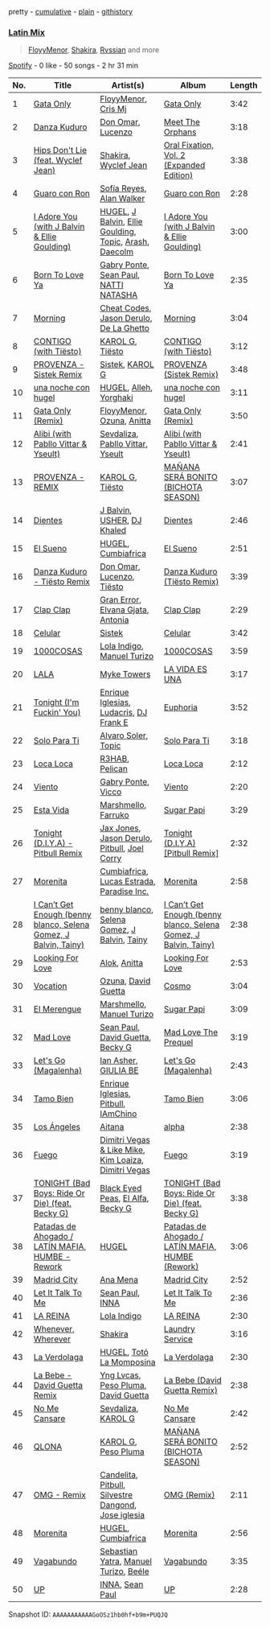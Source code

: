 pretty - [cumulative](/playlists/cumulative/37i9dQZF1EQmK1rjZuPGDt.md) - [plain](/playlists/plain/37i9dQZF1EQmK1rjZuPGDt) - [githistory](https://github.githistory.xyz/mdn522/spotify-playlist-archive/blob/main/playlists/plain/37i9dQZF1EQmK1rjZuPGDt)

### [Latin Mix](https://open.spotify.com/playlist/37i9dQZF1EQmK1rjZuPGDt)

> <a href=spotify:playlist:37i9dQZF1EIY2YWrggB9aV>FloyyMenor</a>, <a href=spotify:playlist:37i9dQZF1EIZdFHPjFQhbv>Shakira</a>, <a href=spotify:playlist:37i9dQZF1EIVbHGTWZtRzS>Rvssian</a> and more

[Spotify](https://open.spotify.com/user/spotify) - 0 like - 50 songs - 2 hr 31 min

| No. | Title | Artist(s) | Album | Length |
|---|---|---|---|---|
| 1 | [Gata Only](https://open.spotify.com/track/6XjDF6nds4DE2BBbagZol6) | [FloyyMenor](https://open.spotify.com/artist/7CvTknweLr9feJtRGrpDBy), [Cris Mj](https://open.spotify.com/artist/1Yj5Xey7kTwvZla8sqdsdE) | [Gata Only](https://open.spotify.com/album/5tSQtQGkrCJx3hoQxmLgfM) | 3:42 |
| 2 | [Danza Kuduro](https://open.spotify.com/track/2a1o6ZejUi8U3wzzOtCOYw) | [Don Omar](https://open.spotify.com/artist/33ScadVnbm2X8kkUqOkC6Z), [Lucenzo](https://open.spotify.com/artist/5bv5RplEOwdCvhq0EILh9E) | [Meet The Orphans](https://open.spotify.com/album/6mGDfbDErYIJsmSewvccWm) | 3:18 |
| 3 | [Hips Don't Lie \(feat\. Wyclef Jean\)](https://open.spotify.com/track/3ZFTkvIE7kyPt6Nu3PEa7V) | [Shakira](https://open.spotify.com/artist/0EmeFodog0BfCgMzAIvKQp), [Wyclef Jean](https://open.spotify.com/artist/7aBzpmFXB4WWpPl2F7RjBe) | [Oral Fixation, Vol\. 2 \(Expanded Edition\)](https://open.spotify.com/album/5ppnlEoj4HdRRdRihnY3jU) | 3:38 |
| 4 | [Guaro con Ron](https://open.spotify.com/track/09Hf0Ef5ViOn3o6BIrmNwM) | [Sofía Reyes](https://open.spotify.com/artist/0haZhu4fFKt0Ag94kZDiz2), [Alan Walker](https://open.spotify.com/artist/7vk5e3vY1uw9plTHJAMwjN) | [Guaro con Ron](https://open.spotify.com/album/77QMET8x0AvIlMarJmLZU2) | 2:28 |
| 5 | [I Adore You \(with J Balvin & Ellie Goulding\)](https://open.spotify.com/track/03L6HaDf0AFmlsHhq7Ewoi) | [HUGEL](https://open.spotify.com/artist/5PlfkPxwCpRRWQJBxCa0By), [J Balvin](https://open.spotify.com/artist/1vyhD5VmyZ7KMfW5gqLgo5), [Ellie Goulding](https://open.spotify.com/artist/0X2BH1fck6amBIoJhDVmmJ), [Topic](https://open.spotify.com/artist/0u6GtibW46tFX7koQ6uNJZ), [Arash](https://open.spotify.com/artist/7hQmAXAzWI6D350VTgkKTG), [Daecolm](https://open.spotify.com/artist/1IFAU4mznUcfPVP9z2c24N) | [I Adore You \(with J Balvin & Ellie Goulding\)](https://open.spotify.com/album/7AcEvOjGlIzl1P9EDrOooc) | 3:00 |
| 6 | [Born To Love Ya](https://open.spotify.com/track/5Nwh8kghoqebxmco5ZWbDt) | [Gabry Ponte](https://open.spotify.com/artist/5ENS85nZShljwNgg4wFD7D), [Sean Paul](https://open.spotify.com/artist/3Isy6kedDrgPYoTS1dazA9), [NATTI NATASHA](https://open.spotify.com/artist/1GDbiv3spRmZ1XdM1jQbT7) | [Born To Love Ya](https://open.spotify.com/album/4dx4jGH35HYUcRT6vNQjPo) | 2:35 |
| 7 | [Morning](https://open.spotify.com/track/1KSknsaLLPqWKLlVRSu8BA) | [Cheat Codes](https://open.spotify.com/artist/7DMveApC7UnC2NPfPvlHSU), [Jason Derulo](https://open.spotify.com/artist/07YZf4WDAMNwqr4jfgOZ8y), [De La Ghetto](https://open.spotify.com/artist/3EiLUeyEcA6fbRPSHkG5kb) | [Morning](https://open.spotify.com/album/4D7zQeGF6jNh2zaJmvVnuu) | 3:04 |
| 8 | [CONTIGO \(with Tiësto\)](https://open.spotify.com/track/4UkUxO2WlKLc0Q1iEutGGh) | [KAROL G](https://open.spotify.com/artist/790FomKkXshlbRYZFtlgla), [Tiësto](https://open.spotify.com/artist/2o5jDhtHVPhrJdv3cEQ99Z) | [CONTIGO \(with Tiësto\)](https://open.spotify.com/album/2mKcYIgv7ItYDQXke3uprl) | 3:12 |
| 9 | [PROVENZA \- Sistek Remix](https://open.spotify.com/track/2SYfJeselsgIJ1yK0NgCto) | [Sistek](https://open.spotify.com/artist/7AfIBbjDpPR6FlLWLsAcHu), [KAROL G](https://open.spotify.com/artist/790FomKkXshlbRYZFtlgla) | [PROVENZA \(Sistek Remix\)](https://open.spotify.com/album/2pbds46rDlZp6BjwcOi7vl) | 3:48 |
| 10 | [una noche con hugel](https://open.spotify.com/track/2iamvJ8dFSfapKYEtEYFun) | [HUGEL](https://open.spotify.com/artist/5PlfkPxwCpRRWQJBxCa0By), [Alleh](https://open.spotify.com/artist/3DeOmVSmpv7WknXoo1OS8p), [Yorghaki](https://open.spotify.com/artist/4eq1q0o9XPyNq9RG3fNDD1) | [una noche con hugel](https://open.spotify.com/album/2TWRbmPRKGGp3iiREkKyjT) | 3:11 |
| 11 | [Gata Only \(Remix\)](https://open.spotify.com/track/0JGTfiC4Z41GEEpMYLbWwO) | [FloyyMenor](https://open.spotify.com/artist/7CvTknweLr9feJtRGrpDBy), [Ozuna](https://open.spotify.com/artist/1i8SpTcr7yvPOmcqrbnVXY), [Anitta](https://open.spotify.com/artist/7FNnA9vBm6EKceENgCGRMb) | [Gata Only \(Remix\)](https://open.spotify.com/album/3j6Hr2FWIsjgTKWbfRx0tu) | 3:50 |
| 12 | [Alibi \(with Pabllo Vittar & Yseult\)](https://open.spotify.com/track/5496lks6V3fh1mZAB6IAap) | [Sevdaliza](https://open.spotify.com/artist/5MraexJKZDrQYzS98kNwie), [Pabllo Vittar](https://open.spotify.com/artist/6tzRZ39aZlNqlUzQlkuhDV), [Yseult](https://open.spotify.com/artist/1QsdzIKkTT5gDFj8GB1cIX) | [Alibi \(with Pabllo Vittar & Yseult\)](https://open.spotify.com/album/2m0euKZUDcoyEXHIS5MFCq) | 2:41 |
| 13 | [PROVENZA \- REMIX](https://open.spotify.com/track/7xHNDiHAqzjIKKeR8f5vhH) | [KAROL G](https://open.spotify.com/artist/790FomKkXshlbRYZFtlgla), [Tiësto](https://open.spotify.com/artist/2o5jDhtHVPhrJdv3cEQ99Z) | [MAÑANA SERÁ BONITO \(BICHOTA SEASON\)](https://open.spotify.com/album/0FqAaUEyKCyUNFE1uQPZ7i) | 3:07 |
| 14 | [Dientes](https://open.spotify.com/track/4vAMy0dxoyoIHGuIgKqcwm) | [J Balvin](https://open.spotify.com/artist/1vyhD5VmyZ7KMfW5gqLgo5), [USHER](https://open.spotify.com/artist/23zg3TcAtWQy7J6upgbUnj), [DJ Khaled](https://open.spotify.com/artist/0QHgL1lAIqAw0HtD7YldmP) | [Dientes](https://open.spotify.com/album/6GkydlRWHz1bNVuVV9cD9O) | 2:46 |
| 15 | [El Sueno](https://open.spotify.com/track/4DndSKZKWXbbBxi5lO4QUP) | [HUGEL](https://open.spotify.com/artist/5PlfkPxwCpRRWQJBxCa0By), [Cumbiafrica](https://open.spotify.com/artist/72zmP13MQQhZHt4Kl0FOTs) | [El Sueno](https://open.spotify.com/album/67oNtjg4DE8CMeOtqcEwV7) | 2:51 |
| 16 | [Danza Kuduro \- Tiësto Remix](https://open.spotify.com/track/7mdDd1a4TtNGqDW1lXc14o) | [Don Omar](https://open.spotify.com/artist/33ScadVnbm2X8kkUqOkC6Z), [Lucenzo](https://open.spotify.com/artist/5bv5RplEOwdCvhq0EILh9E), [Tiësto](https://open.spotify.com/artist/2o5jDhtHVPhrJdv3cEQ99Z) | [Danza Kuduro \(Tiësto Remix\)](https://open.spotify.com/album/6Kd4z1ibE3aDC6lXOs3eMV) | 3:39 |
| 17 | [Clap Clap](https://open.spotify.com/track/6vwWw8eyVwbzO3i5YqnPaU) | [Gran Error](https://open.spotify.com/artist/7ilnC3b4EuUuElf3cuStza), [Elvana Gjata](https://open.spotify.com/artist/6Cej574CUx7dHKuRHBPNp0), [Antonia](https://open.spotify.com/artist/4TLzMoEaUDkcAfIlY3Xhxn) | [Clap Clap](https://open.spotify.com/album/0q4yUDBYy1X76urz2RcWU7) | 2:29 |
| 18 | [Celular](https://open.spotify.com/track/28Dw5KTUvyauj8RZnc8r2N) | [Sistek](https://open.spotify.com/artist/7AfIBbjDpPR6FlLWLsAcHu) | [Celular](https://open.spotify.com/album/3kHP7PgLP8XL0iDOLOVbv5) | 3:42 |
| 19 | [1000COSAS](https://open.spotify.com/track/6xqQDwzjswlToEEHgvA3KM) | [Lola Indigo](https://open.spotify.com/artist/3bvfu2KAve4lPHrhEFDZna), [Manuel Turizo](https://open.spotify.com/artist/0tmwSHipWxN12fsoLcFU3B) | [1000COSAS](https://open.spotify.com/album/0tsruTj7W1OO3QyOLdnoBj) | 3:59 |
| 20 | [LALA](https://open.spotify.com/track/7ABLbnD53cQK00mhcaOUVG) | [Myke Towers](https://open.spotify.com/artist/7iK8PXO48WeuP03g8YR51W) | [LA VIDA ES UNA](https://open.spotify.com/album/3puAvurwvtvi1rodndIPW8) | 3:17 |
| 21 | [Tonight \(I'm Fuckin' You\)](https://open.spotify.com/track/3nMb7ToWIxYvmaIG20z6ux) | [Enrique Iglesias](https://open.spotify.com/artist/7qG3b048QCHVRO5Pv1T5lw), [Ludacris](https://open.spotify.com/artist/3ipn9JLAPI5GUEo4y4jcoi), [DJ Frank E](https://open.spotify.com/artist/4yt2wdqvcHygghx9iNUb6i) | [Euphoria](https://open.spotify.com/album/5JNhQFH8HMKQWP4SITzdoc) | 3:52 |
| 22 | [Solo Para Ti](https://open.spotify.com/track/2uAgZ0PelSImQe3BME9CiT) | [Alvaro Soler](https://open.spotify.com/artist/2urF8dgLVfDjunO0pcHUEe), [Topic](https://open.spotify.com/artist/0u6GtibW46tFX7koQ6uNJZ) | [Solo Para Ti](https://open.spotify.com/album/7CX6KwcrRx0iwTH8iU6rDJ) | 3:18 |
| 23 | [Loca Loca](https://open.spotify.com/track/3JbxNrWdx6Di9I5E62vZzK) | [R3HAB](https://open.spotify.com/artist/6cEuCEZu7PAE9ZSzLLc2oQ), [Pelican](https://open.spotify.com/artist/2uzcKKlZZ4eIanI41raEZ8) | [Loca Loca](https://open.spotify.com/album/2ijafytsdehzweHgZKv2mm) | 2:12 |
| 24 | [Viento](https://open.spotify.com/track/4OIJAOZkj6ChEvSIzUKDmQ) | [Gabry Ponte](https://open.spotify.com/artist/5ENS85nZShljwNgg4wFD7D), [Vicco](https://open.spotify.com/artist/2z1MpPojFcvxYcEAx0lT6w) | [Viento](https://open.spotify.com/album/33HL0gjp6NMr4Yn9skMj4s) | 2:20 |
| 25 | [Esta Vida](https://open.spotify.com/track/77fzMUPSuP4IjbKyxdg37U) | [Marshmello](https://open.spotify.com/artist/64KEffDW9EtZ1y2vBYgq8T), [Farruko](https://open.spotify.com/artist/329e4yvIujISKGKz1BZZbO) | [Sugar Papi](https://open.spotify.com/album/4KNN5lVMc1EREJFlbppJqH) | 3:29 |
| 26 | [Tonight \(D.I.Y.A\) \- Pitbull Remix](https://open.spotify.com/track/5tLCZ73pEFUzxEd1W4DeCs) | [Jax Jones](https://open.spotify.com/artist/4Q6nIcaBED8qUel8bBx6Cr), [Jason Derulo](https://open.spotify.com/artist/07YZf4WDAMNwqr4jfgOZ8y), [Pitbull](https://open.spotify.com/artist/0TnOYISbd1XYRBk9myaseg), [Joel Corry](https://open.spotify.com/artist/6DgP9otnZw5z6daOntINxp) | [Tonight \(D.I.Y.A\) \[Pitbull Remix\]](https://open.spotify.com/album/0EIZb3DTMZlZt2FLndqpSY) | 2:32 |
| 27 | [Morenita](https://open.spotify.com/track/76UOMh4rQocYNavvGLgGiw) | [Cumbiafrica](https://open.spotify.com/artist/72zmP13MQQhZHt4Kl0FOTs), [Lucas Estrada](https://open.spotify.com/artist/2tndYCXQneCV4jtoWRwVpz), [Paradise Inc.](https://open.spotify.com/artist/67vOeDGgGxBetc1ckJH6Ka) | [Morenita](https://open.spotify.com/album/1tVe5NkJfNSwnEArPYH5Yr) | 2:58 |
| 28 | [I Can’t Get Enough \(benny blanco, Selena Gomez, J Balvin, Tainy\)](https://open.spotify.com/track/1WSGTYKLEpKfNQYYW5Oymt) | [benny blanco](https://open.spotify.com/artist/5CiGnKThu5ctn9pBxv7DGa), [Selena Gomez](https://open.spotify.com/artist/0C8ZW7ezQVs4URX5aX7Kqx), [J Balvin](https://open.spotify.com/artist/1vyhD5VmyZ7KMfW5gqLgo5), [Tainy](https://open.spotify.com/artist/0GM7qgcRCORpGnfcN2tCiB) | [I Can’t Get Enough \(benny blanco, Selena Gomez, J Balvin, Tainy\)](https://open.spotify.com/album/2IUVG5x1G7l0TW1LA61Eyy) | 2:38 |
| 29 | [Looking For Love](https://open.spotify.com/track/2gol2X0eHr9XHvQLOi7fGS) | [Alok](https://open.spotify.com/artist/0NGAZxHanS9e0iNHpR8f2W), [Anitta](https://open.spotify.com/artist/7FNnA9vBm6EKceENgCGRMb) | [Looking For Love](https://open.spotify.com/album/48FCnfSreWk0y3jyyZjdx1) | 2:53 |
| 30 | [Vocation](https://open.spotify.com/track/6vkEJP0K2rPfe0ucPnKkLd) | [Ozuna](https://open.spotify.com/artist/1i8SpTcr7yvPOmcqrbnVXY), [David Guetta](https://open.spotify.com/artist/1Cs0zKBU1kc0i8ypK3B9ai) | [Cosmo](https://open.spotify.com/album/3nEa7WJXcruywRIZXu6qRE) | 3:04 |
| 31 | [El Merengue](https://open.spotify.com/track/5KbBVSj6AJZ5662fO8EYFh) | [Marshmello](https://open.spotify.com/artist/64KEffDW9EtZ1y2vBYgq8T), [Manuel Turizo](https://open.spotify.com/artist/0tmwSHipWxN12fsoLcFU3B) | [Sugar Papi](https://open.spotify.com/album/4KNN5lVMc1EREJFlbppJqH) | 3:09 |
| 32 | [Mad Love](https://open.spotify.com/track/4dSoDnmR9opAQ8KxUc9SbC) | [Sean Paul](https://open.spotify.com/artist/3Isy6kedDrgPYoTS1dazA9), [David Guetta](https://open.spotify.com/artist/1Cs0zKBU1kc0i8ypK3B9ai), [Becky G](https://open.spotify.com/artist/4obzFoKoKRHIphyHzJ35G3) | [Mad Love The Prequel](https://open.spotify.com/album/5xrOcCoO3jkXRjHQjfESM6) | 3:19 |
| 33 | [Let's Go \(Magalenha\)](https://open.spotify.com/track/30Ca9XElifcBjngQrmg0yl) | [Ian Asher](https://open.spotify.com/artist/5IrxhrMyvZxzgPYrC9j2km), [GIULIA BE](https://open.spotify.com/artist/0kjGPGtoyKwKVOZAKmv5K6) | [Let's Go \(Magalenha\)](https://open.spotify.com/album/4yIihHvohDQhwRV69DSFTU) | 2:43 |
| 34 | [Tamo Bien](https://open.spotify.com/track/72RjC359lcwhf1cON9ppls) | [Enrique Iglesias](https://open.spotify.com/artist/7qG3b048QCHVRO5Pv1T5lw), [Pitbull](https://open.spotify.com/artist/0TnOYISbd1XYRBk9myaseg), [IAmChino](https://open.spotify.com/artist/0b2GL7Y02vu50qieoQmw1w) | [Tamo Bien](https://open.spotify.com/album/2K3vXTZjcuWR8H8LgvJ8Yk) | 3:06 |
| 35 | [Los Ángeles](https://open.spotify.com/track/0knbcslkZje0qdsqbd8jwj) | [Aitana](https://open.spotify.com/artist/7eLcDZDYHXZCebtQmVFL25) | [alpha](https://open.spotify.com/album/7itZH9cqWCweOqCGsjWlLx) | 2:38 |
| 36 | [Fuego](https://open.spotify.com/track/6iDZO7Qbi9R0L54D7DiJVV) | [Dimitri Vegas & Like Mike](https://open.spotify.com/artist/73jBynjsVtofjRpdpRAJGk), [Kim Loaiza](https://open.spotify.com/artist/1QivQCLVipV61DiQiyV14A), [Dimitri Vegas](https://open.spotify.com/artist/2HkAI0YrEcgoR8QdaURqhO) | [Fuego](https://open.spotify.com/album/1tsrmxpNWTOr3WMX7cmVd3) | 3:19 |
| 37 | [TONIGHT \(Bad Boys: Ride Or Die\) \(feat\. Becky G\)](https://open.spotify.com/track/237t7ZswmEnZChpNZ0zscx) | [Black Eyed Peas](https://open.spotify.com/artist/1yxSLGMDHlW21z4YXirZDS), [El Alfa](https://open.spotify.com/artist/2oQX8QiMXOyuqbcZEFsZfm), [Becky G](https://open.spotify.com/artist/4obzFoKoKRHIphyHzJ35G3) | [TONIGHT \(Bad Boys: Ride Or Die\) \(feat\. Becky G\)](https://open.spotify.com/album/06OlGmd9PuKK8CXYw7xiEu) | 3:38 |
| 38 | [Patadas de Ahogado / LATÍN MAFIA, HUMBE \- Rework](https://open.spotify.com/track/14S2VMZRhekYGluotZ4pqg) | [HUGEL](https://open.spotify.com/artist/5PlfkPxwCpRRWQJBxCa0By) | [Patadas de Ahogado / LATÍN MAFIA, HUMBE \(Rework\)](https://open.spotify.com/album/4XNpw8KZFcml3E0wz4ZyYx) | 3:06 |
| 39 | [Madrid City](https://open.spotify.com/track/6KHxe3Yj8W8oq3zviUvJRe) | [Ana Mena](https://open.spotify.com/artist/6k8mwkKJKKjBILo7ypBspl) | [Madrid City](https://open.spotify.com/album/10FIZ9MLyrK0ddmsMmDE98) | 2:52 |
| 40 | [Let It Talk To Me](https://open.spotify.com/track/7seSCZywUZjXb9DXEfCQae) | [Sean Paul](https://open.spotify.com/artist/3Isy6kedDrgPYoTS1dazA9), [INNA](https://open.spotify.com/artist/2w9zwq3AktTeYYMuhMjju8) | [Let It Talk To Me](https://open.spotify.com/album/6g2g7AKABZM0SyQ56tdurl) | 2:36 |
| 41 | [LA REINA](https://open.spotify.com/track/06JM1fuKPQOrSL6s9mzDvV) | [Lola Indigo](https://open.spotify.com/artist/3bvfu2KAve4lPHrhEFDZna) | [LA REINA](https://open.spotify.com/album/2Fy0cyNtT6mpTVWtAAyfh4) | 2:30 |
| 42 | [Whenever, Wherever](https://open.spotify.com/track/2lnzGkdtDj5mtlcOW2yRtG) | [Shakira](https://open.spotify.com/artist/0EmeFodog0BfCgMzAIvKQp) | [Laundry Service](https://open.spotify.com/album/4DyMK9x2gnmRkRa16zHaEV) | 3:16 |
| 43 | [La Verdolaga](https://open.spotify.com/track/5PL7k9QH7Kj7B4527dHvon) | [HUGEL](https://open.spotify.com/artist/5PlfkPxwCpRRWQJBxCa0By), [Totó La Momposina](https://open.spotify.com/artist/26BL0aeVS96sje8JfCNfUk) | [La Verdolaga](https://open.spotify.com/album/6NC1xi5hipWfyrwkq3fe4r) | 2:30 |
| 44 | [La Bebe \- David Guetta Remix](https://open.spotify.com/track/2OOmObvtYKotf1WwcqRwe4) | [Yng Lvcas](https://open.spotify.com/artist/1NNRWkhwmcXRimFYSBpB1y), [Peso Pluma](https://open.spotify.com/artist/12GqGscKJx3aE4t07u7eVZ), [David Guetta](https://open.spotify.com/artist/1Cs0zKBU1kc0i8ypK3B9ai) | [La Bebe \(David Guetta Remix\)](https://open.spotify.com/album/1BFVfHT9ScguUQTXT4ef63) | 2:38 |
| 45 | [No Me Cansare](https://open.spotify.com/track/6eDU6kAtlOLVEkVu4st1Bt) | [Sevdaliza](https://open.spotify.com/artist/5MraexJKZDrQYzS98kNwie), [KAROL G](https://open.spotify.com/artist/790FomKkXshlbRYZFtlgla) | [No Me Cansare](https://open.spotify.com/album/2hAx6Exxe0kAI7aNmD7wSJ) | 2:42 |
| 46 | [QLONA](https://open.spotify.com/track/5RqSsdzTNPX1uzkmlHCFvK) | [KAROL G](https://open.spotify.com/artist/790FomKkXshlbRYZFtlgla), [Peso Pluma](https://open.spotify.com/artist/12GqGscKJx3aE4t07u7eVZ) | [MAÑANA SERÁ BONITO \(BICHOTA SEASON\)](https://open.spotify.com/album/0FqAaUEyKCyUNFE1uQPZ7i) | 2:52 |
| 47 | [OMG \- Remix](https://open.spotify.com/track/0aKJSsrPc0uwklhceSHIxt) | [Candelita](https://open.spotify.com/artist/4WzBqbc7fxl2y8XrznMSqf), [Pitbull](https://open.spotify.com/artist/0TnOYISbd1XYRBk9myaseg), [Silvestre Dangond](https://open.spotify.com/artist/3OcvS8PzSGYMBvLdzY6g3e), [Jose iglesia](https://open.spotify.com/artist/6NVVcu2j3GlTJwVUnNh27B) | [OMG \(Remix\)](https://open.spotify.com/album/3tEIzNCscjcgowElqc66fl) | 2:11 |
| 48 | [Morenita](https://open.spotify.com/track/0pIiCv0GdhtsOjCJ5Y7zHj) | [HUGEL](https://open.spotify.com/artist/5PlfkPxwCpRRWQJBxCa0By), [Cumbiafrica](https://open.spotify.com/artist/72zmP13MQQhZHt4Kl0FOTs) | [Morenita](https://open.spotify.com/album/4zMIwkKxRg5oo8ekxOKqHW) | 2:56 |
| 49 | [Vagabundo](https://open.spotify.com/track/1MB8kTH7VKvAMfL9SHgJmG) | [Sebastian Yatra](https://open.spotify.com/artist/07YUOmWljBTXwIseAUd9TW), [Manuel Turizo](https://open.spotify.com/artist/0tmwSHipWxN12fsoLcFU3B), [Beéle](https://open.spotify.com/artist/7a0XAaPaK2aDSqa8p3QnC7) | [Vagabundo](https://open.spotify.com/album/0Rl1vI3oOOh3rylfBLiemc) | 3:35 |
| 50 | [UP](https://open.spotify.com/track/2ykXJ9QVwx9Li8nsW0h6b2) | [INNA](https://open.spotify.com/artist/2w9zwq3AktTeYYMuhMjju8), [Sean Paul](https://open.spotify.com/artist/3Isy6kedDrgPYoTS1dazA9) | [UP](https://open.spotify.com/album/2jA1exLaHCcpHtDrGLKTmy) | 2:28 |

Snapshot ID: `AAAAAAAAAAAGoOSz1hb0hf+b9m+PUQJQ`
